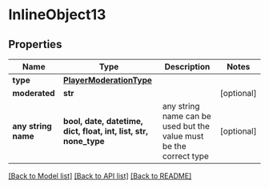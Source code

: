# InlineObject13


## Properties
Name | Type | Description | Notes
------------ | ------------- | ------------- | -------------
**type** | [**PlayerModerationType**](PlayerModerationType.md) |  | 
**moderated** | **str** |  | [optional] 
**any string name** | **bool, date, datetime, dict, float, int, list, str, none_type** | any string name can be used but the value must be the correct type | [optional]

[[Back to Model list]](../README.md#documentation-for-models) [[Back to API list]](../README.md#documentation-for-api-endpoints) [[Back to README]](../README.md)



